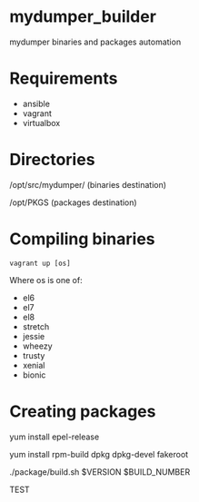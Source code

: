 # mydumper_builder
mydumper binaries and packages automation

# Requirements

- ansible
- vagrant
- virtualbox

# Directories

/opt/src/mydumper/ (binaries destination)

/opt/PKGS (packages destination)

# Compiling binaries

```
vagrant up [os]
```
Where os is one of:
- el6
- el7
- el8
- stretch
- jessie
- wheezy
- trusty
- xenial
- bionic

# Creating packages

yum install epel-release

yum install rpm-build dpkg dpkg-devel fakeroot

./package/build.sh $VERSION $BUILD_NUMBER

TEST
